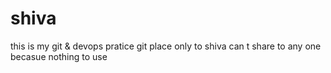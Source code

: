 # shiva
this is my git & devops pratice git place
only to shiva
can t share to any one becasue nothing to use

